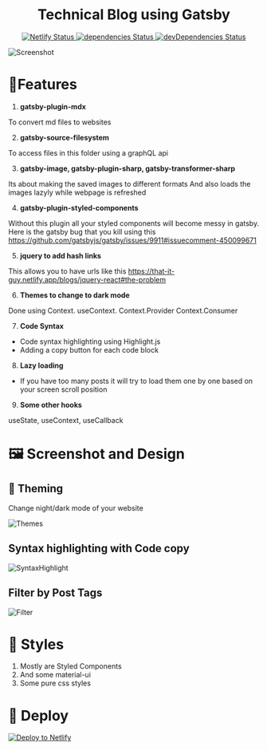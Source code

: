 <h1 align="center">
  Technical Blog using Gatsby
</h1>

<p align="center">
  <a href="https://app.netlify.com/sites/that-it-guy/deploys">
    <img alt="Netlify Status" src="https://api.netlify.com/api/v1/badges/e15f1837-6f79-42fe-98f4-59016ed63297/deploy-status">
  </a>
  <a href="https://david-dm.org/ayonious/that-it-guy-tech-blog">
    <img alt="dependencies Status" src="https://david-dm.org/ayonious/that-it-guy-tech-blog/status.svg">
  </a>
  <a href="https://david-dm.org/ayonious/that-it-guy-tech-blog?type=dev">
    <img alt="devDependencies Status" src="https://david-dm.org/ayonious/that-it-guy-tech-blog/dev-status.svg">
  </a>
</p>

![Screenshot](https://cdn.jsdelivr.net/gh/ayonious/that-it-guy-tech-blog@master/DocumentationAssets/front-page.2.png)

# 🎁Features

1.  **gatsby-plugin-mdx**

To convert md files to websites

2. **gatsby-source-filesystem**

To access files in this folder using a graphQL api

3. **gatsby-image, gatsby-plugin-sharp, gatsby-transformer-sharp**

Its about making the saved images to different formats
And also loads the images lazyly while webpage is refreshed

4. **gatsby-plugin-styled-components**

Without this plugin all your styled components will become messy in gatsby.
Here is the gatsby bug that you kill using this
https://github.com/gatsbyjs/gatsby/issues/9911#issuecomment-450099671

5. **jquery to add hash links**

This allows you to have urls like this
https://that-it-guy.netlify.app/blogs/jquery-react#the-problem

6. **Themes to change to dark mode**

Done using Context. useContext. Context.Provider Context.Consumer

7. **Code Syntax**

- Code syntax highlighting using Highlight.js
- Adding a copy button for each code block

8. **Lazy loading**

- If you have too many posts it will try to load them one by one based on your screen scroll position

9. **Some other hooks**

useState, useContext, useCallback

# 🖼 Screenshot and Design

## 🎨 Theming

Change night/dark mode of your website

![Themes](https://cdn.jsdelivr.net/gh/ayonious/that-it-guy-tech-blog@master/DocumentationAssets/themes.png)

## Syntax highlighting with Code copy

![SyntaxHighlight](https://cdn.jsdelivr.net/gh/ayonious/that-it-guy-tech-blog@master/DocumentationAssets/syntax.highlighting.png)

## Filter by Post Tags

![Filter](https://cdn.jsdelivr.net/gh/ayonious/that-it-guy-tech-blog@master/DocumentationAssets/filter.png)

# 💄 Styles

1. Mostly are Styled Components
2. And some material-ui
3. Some pure css styles

# 🚀 Deploy

[![Deploy to Netlify](https://www.netlify.com/img/deploy/button.svg)](https://app.netlify.com/start/deploy?repository=https://github.com/ayonious/that-it-guy-tech-blog)
